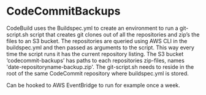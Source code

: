 ﻿# CodeCommitBackups

CodeBuild uses the Buildspec.yml to create an environment to run a git-script.sh script that creates git clones out of all the repositories and zip’s the files to an S3 bucket. The repositories are queried using AWS CLI in the buildspec.yml and then passed as arguments to the script. This way every time the script runs it has the current repository listing. The S3 bucket ‘codecommit-backups’ has paths to each repositories zip-files, names 'date-repositoryname-backup.zip'. The git-script.sh needs to reside in the root of the same CodeCommit repository where buildspec.yml is stored.

Can be hooked to AWS EventBridge to run for example once a week.
